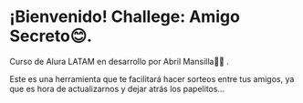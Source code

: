 <h1>¡Bienvenido! Challege: Amigo Secreto😊.</h1>
<p> Curso de Alura LATAM en desarrollo por Abril Mansilla👩‍💻 .</p> 

Este es una herramienta que te facilitará hacer sorteos entre tus amigos, ya que es hora de actualizarnos y dejar atrás los papelitos...
